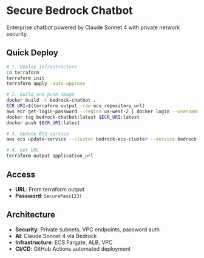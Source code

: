 # Secure Bedrock Chatbot

Enterprise chatbot powered by Claude Sonnet 4 with private network security.

## Quick Deploy

```bash
# 1. Deploy infrastructure
cd terraform
terraform init
terraform apply -auto-approve

# 2. Build and push image
docker build -t bedrock-chatbot .
ECR_URI=$(terraform output -raw ecs_repository_url)
aws ecr get-login-password --region us-west-2 | docker login --username AWS --password-stdin $ECR_URI
docker tag bedrock-chatbot:latest $ECR_URI:latest
docker push $ECR_URI:latest

# 3. Update ECS service
aws ecs update-service --cluster bedrock-ecs-cluster --service bedrock-chatbot-service --force-new-deployment --region us-west-2

# 4. Get URL
terraform output application_url
```

## Access

- **URL**: From terraform output
- **Password**: `SecurePass123!`

## Architecture

- **Security**: Private subnets, VPC endpoints, password auth
- **AI**: Claude Sonnet 4 via Bedrock
- **Infrastructure**: ECS Fargate, ALB, VPC
- **CI/CD**: GitHub Actions automated deployment